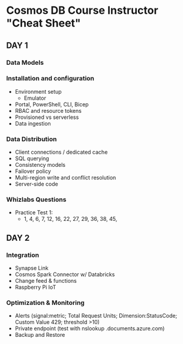 # Cosmos DB Course Instructor "Cheat Sheet"

## DAY 1

### Data Models

### Installation and configuration

- Environment setup
  - Emulator
- Portal, PowerShell, CLI, Bicep
- RBAC and resource tokens
- Provisioned vs serverless
- Data ingestion

### Data Distribution

- Client connections / dedicated cache
- SQL querying
- Consistency models
- Failover policy
- Multi-region write and conflict resolution
- Server-side code

### Whizlabs Questions

- Practice Test 1:
  - 1, 4, 6, 7, 12, 16, 22, 27, 29, 36, 38, 45,





## DAY 2

### Integration

- Synapse Link
- Cosmos Spark Connector w/ Databricks
- Change feed & functions
- Raspberry Pi IoT

### Optimization & Monitoring

- Alerts (signal:metric; Total Request Units; Dimension:StatusCode; Custom Value 429; threshold >10)
- Private endpoint (test with nslookup <cosmosdb-account-name>.documents.azure.com)
- Backup and Restore
